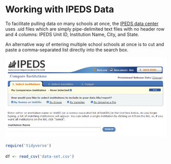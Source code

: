 Working with IPEDS Data
=========

To facilitate pulling data on many schools at once, the [IPEDS data center](https://nces.ed.gov/ipeds/use-the-data
) uses .uid files which are simply pipe-delimited text files with no header row and 4 columns: IPEDS Unit ID, Institution Name, City, and State.

An alternative way of entering multiple school schools at once is to cut and paste a comma-separated list directly into the search box.

![shot](ipeds-institutions.PNG)

```r
require('tidyverse')

df <- read_csv('data-set.csv')

```



